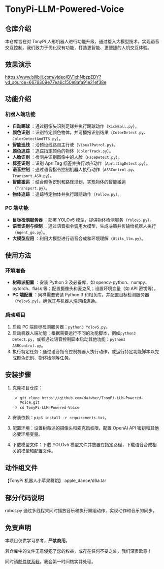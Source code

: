 # TonyPi-LLM-Powered-Voice

## 仓库介绍
本仓库旨在对 TonyPi 人形机器人进行功能升级，通过接入大模型技术，实现语音交互控制。我们致力于优化现有功能，打造更智能、更便捷的人机交互体验。

## 效果演示
https://www.bilibili.com/video/BV1xhNbzpEDY?vd_source=6676309e77ea6c150e8afa91e21ef38e

## 功能介绍

### 机器人端功能

  * **自动踢球** ：通过摄像头识别足球并执行踢球动作（`KickBall.py`）。
  * **颜色识别** ：识别特定颜色物体，并可播报识别结果（`ColorDetect.py`、`ColorDetectAndTTS.py`）。
  * **智能巡线** ：沿预设线路自主行驶（`VisualPatrol.py`）。
  * **颜色追踪** ：追踪指定颜色的物体（`ColorTrack.py`）。
  * **人脸识别** ：检测并识别图像中的人脸（`FaceDetect.py`）。
  * **标签识别** ：识别 AprilTag 标签并执行对应动作（`ApriltagDetect.py`）。
  * **语音控制** ：通过语音指令控制机器人执行动作（`ASRControl.py`、`Transport_ASR.py`）。
  * **智能搬运** ：结合颜色识别和路径规划，实现物体的智能搬运（`Transport.py`）。
  * **物体追踪** ：追踪特定物体并执行跟随动作（`Follow.py`）。

### PC 端功能

  * **目标检测服务器** ：部署 YOLOv5 模型，提供物体检测服务（`Yolov5.py`）。
  * **语音识别与控制** ：通过语音指令调用大模型，生成决策并传输给机器人执行（`Agent_go.py`）。
  * **大模型应用** ：利用大模型进行语音合成和环境理解（`Utils_llm.py`）。

## 使用方法

### 环境准备

  * **树莓派配置** ：安装 Python 3 及必备库，如 opencv-python、numpy、pytorch、flask 等；配置摄像头和麦克风；设置环境变量（如 API 密钥等）。
  * **PC 端配置** ：同样需要安装 Python 3 和相关库，并配置目标检测服务器（`Yolov5.py`），确保其与机器人端网络连通。

### 启动项目

  1. 启动 PC 端目标检测服务器：`python3 Yolov5.py`。
  2. 启动机器人端功能：根据需要运行不同的功能脚本，例如`python3 Detect.py`，或者通过语音控制脚本启动其他功能：`python3 ASRControl.py`。
  3. 执行特定任务：通过语音指令控制机器人执行动作，或运行特定功能脚本以完成颜色识别、物体检测等任务。

## 安装步骤

  1. 克隆项目仓库：
     * `git clone https://github.com/daiwber/TonyPi-LLM-Powered-Voice.git`
     * `cd TonyPi-LLM-Powered-Voice`

  2. 安装依赖：`pip3 install -r requirements.txt`。
  3. 配置环境：设置树莓派的摄像头和麦克风权限，配置 OpenAI API 密钥和其他必要环境变量。
  4. 下载模型文件：下载 YOLOv5 模型文件并放置在指定路径，下载语音合成相关的模型和配置文件。

## 动作组文件
【TonyPi 机器人小苹果舞蹈】  apple_dance/d6a.tar

## 部分代码说明
robot.py 通过多线程来同时播放音乐和执行舞蹈动作，实现动作和音乐的同步。

## 免责声明  
本项目仅供学习参考，**严禁商用**。

若仓库中的文件无意侵犯了您的权益，或存在任何不妥之处，我们深表歉意！

同时请[邮件联系我](mailto:1846327762@qq.com)，我会第一时间核实并处理。

